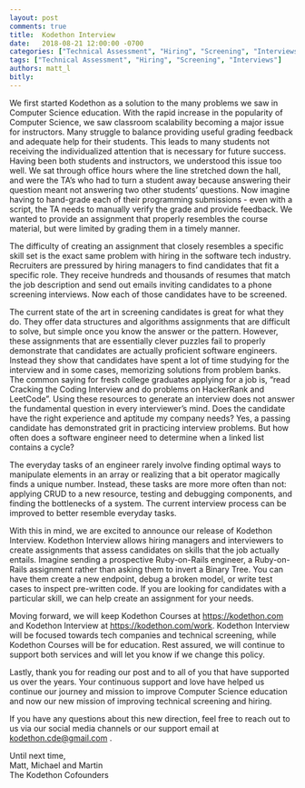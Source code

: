 ```yaml
---
layout: post
comments: true
title:  Kodethon Interview
date:   2018-08-21 12:00:00 -0700
categories: ["Technical Assessment", "Hiring", "Screening", "Interviews"]
tags: ["Technical Assessment", "Hiring", "Screening", "Interviews"]
authors: matt_l
bitly: 
---
```


We first started Kodethon as a solution to the many problems we saw in Computer
Science education. With the rapid increase in the popularity of Computer
Science, we saw classroom scalability becoming a major issue for instructors.
Many struggle to balance providing useful grading feedback and adequate help
for their students. This leads to many students not receiving the
individualized attention that is necessary for future success. Having been both
students and instructors, we understood this issue too well. We sat through
office hours where the line stretched down the hall, and were the TA’s who had
to turn a student away because answering their question meant not answering two
other students’ questions. Now imagine having to hand-grade each of their
programming submissions - even with a script, the TA needs to manually verify
the grade and provide feedback. We wanted to provide an assignment that
properly resembles the course material, but were limited by grading them in a
timely manner.

The difficulty of creating an assignment that closely resembles a specific
skill set is the exact same problem with hiring in the software tech industry.
Recruiters are pressured by hiring managers to find candidates that fit a
specific role. They receive hundreds and thousands of resumes that match the
job description and send out emails inviting candidates to a phone screening
interviews. Now each of those candidates have to be screened.

The current state of the art in screening candidates is great for what they do.
They offer data structures and algorithms assignments that are difficult to
solve, but simple once you know the answer or the pattern. However, these
assignments that are essentially clever puzzles fail to properly demonstrate
that candidates are actually proficient software engineers. Instead they show
that candidates have spent a lot of time studying for the interview and in some
cases, memorizing solutions from problem banks. The common saying for fresh
college graduates applying for a job is, “read Cracking the Coding Interview
and do problems on HackerRank and LeetCode”. Using these resources to generate
an interview does not answer the fundamental question in every interviewer’s
mind. Does the candidate have the right experience and aptitude my company
needs? Yes, a passing candidate has demonstrated grit in practicing interview
problems. But how often does a software engineer need to determine when a
linked list contains a cycle?

The everyday tasks of an engineer rarely involve finding optimal ways to
manipulate elements in an array or realizing that a bit operator magically
finds a unique number. Instead, these tasks are more more often than not:
applying CRUD to a new resource, testing and debugging components, and finding
the bottlenecks of a system. The current interview process can be improved to
better resemble everyday tasks. 

With this in mind, we are excited to announce our release of Kodethon
Interview. Kodethon Interview allows hiring managers and interviewers to create
assignments that assess candidates on skills that the job actually entails.
Imagine sending a prospective Ruby-on-Rails engineer, a Ruby-on-Rails
assignment rather than asking them to invert a Binary Tree. You can have them
create a new endpoint, debug a broken model, or write test cases to inspect
pre-written code. If you are looking for candidates with a particular skill, we
can help create an assignment for your needs. 

Moving forward, we will keep Kodethon Courses at https://kodethon.com and
Kodethon Interview at https://kodethon.com/work. Kodethon Interview will be
focused towards tech companies and technical screening, while Kodethon Courses
will be for education. Rest assured, we will continue to support both services
and will let you know if we change this policy.

Lastly, thank you for reading our post and to all of you that have supported us
over the years. Your continuous support and love have helped us continue our
journey and mission to improve Computer Science education and now our new
mission of improving technical screening and hiring.

If you have any questions about this new direction, feel free to reach out to
us via our social media channels or our support email at kodethon.cde@gmail.com
. 

Until next time,<br>
Matt, Michael and Martin<br>
The Kodethon Cofounders

